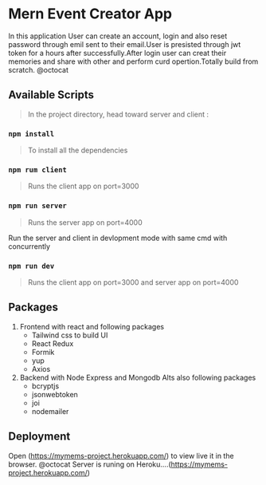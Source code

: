 # Mern Event Creator App

In this application User can create an account, login and also reset password through emil sent to their email.User is presisted through jwt token for a hours after successfully.After login user can creat their memories and share with other and perform curd opertion.Totally build from scratch. @octocat

## Available Scripts

> In the project directory, head toward server and client :

### `npm install`

> To install all the dependencies

### `npm rum client`

> Runs the client app on port=3000

### `npm run server`

> Runs the server app on port=4000

Run the server and client in devlopment mode with same cmd with concurrently

### `npm run dev`

> Runs the client app on port=3000 and server app on port=4000

## Packages

1. Frontend with react and following packages
   - Tailwind css to build UI
   - React Redux
   - Formik
   - yup
   - Axios
2. Backend with Node Express and Mongodb Alts also following packages
   - bcryptjs
   - jsonwebtoken
   - joi
   - nodemailer

## Deployment

Open (https://mymems-project.herokuapp.com/) to view live it in the browser. @octocat
Server is runing on Heroku....(https://mymems-project.herokuapp.com/)
